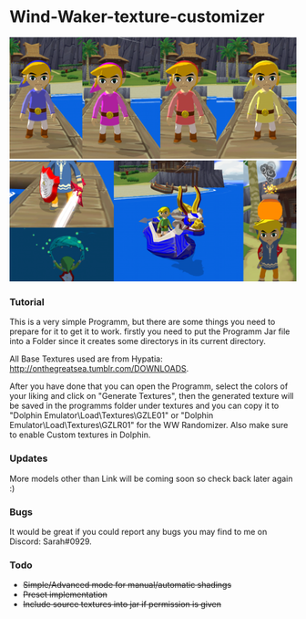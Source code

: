 # Wind-Waker-texture-customizer
![alt text](https://github.com/xXVevzZXx/Wind-Waker-texture-customizer/blob/master/Showcase%20Links/Links.png)
![alt text](https://github.com/xXVevzZXx/Wind-Waker-texture-customizer/blob/master/Showcase%20Links/Items.png)

### Tutorial

This is a very simple Programm, but there are some things you need to prepare for it to get it to work.
firstly you need to put the Programm Jar file into a Folder since it creates some directorys in its current directory.

All Base Textures used are from Hypatia:
http://onthegreatsea.tumblr.com/DOWNLOADS.

After you have done that you can open the Programm, select the colors of your liking and click on "Generate Textures", then the generated texture will be saved in the programms folder under textures and you can copy it to "Dolphin Emulator\Load\Textures\GZLE01\" or "Dolphin Emulator\Load\Textures\GZLR01\" for the WW Randomizer. Also make sure to enable Custom textures in Dolphin.

### Updates

More models other than Link will be coming soon so check back later again :)

### Bugs

It would be great if you could report any bugs you may find to me on Discord: Sarah#0929.

### Todo

- ~~Simple/Advanced mode for manual/automatic shadings~~
- ~~Preset implementation~~
- ~~Include source textures into jar if permission is given~~
